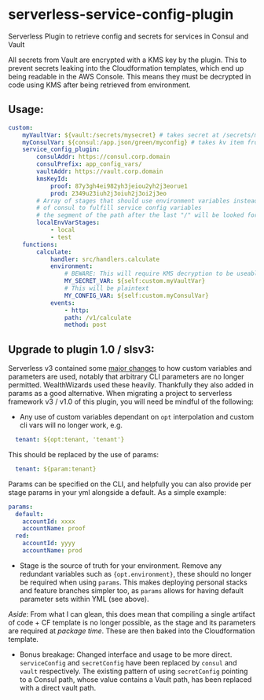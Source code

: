 # serverless-service-config-plugin
Serverless Plugin to retrieve config and secrets for services in Consul and Vault

All secrets from Vault are encrypted with a KMS key by the plugin. This to prevent secrets leaking into the Cloudformation templates, which end up being readable in the AWS Console. This means they must be decrypted in code using KMS after being retrieved from environment.

## Usage:

```yaml
custom:
    myVaultVar: ${vault:/secrets/mysecret} # takes secret at /secrets/mysecret from Vault, KMS encrypts it, and makes it available as a custom variable
    myConsulVar: ${consul:/app.json/green/myconfig} # takes kv item from path in Consul and makes it available as a custom variable 
    service_config_plugin:
        consulAddr: https://consul.corp.domain
        consulPrefix: app_config_vars/
        vaultAddr: https://vault.corp.domain
        kmsKeyId:
            proof: 87y3gh4ei982yh3jeiou2yh2j3eorue1
            prod: 2349u23iuh2j3oiuh2j3oi2j3eo
        # Array of stages that should use environment variables instead
        # of consul to fulfill service config variables
        # the segment of the path after the last "/" will be looked for in process.envs
        localEnvVarStages:
            - local
            - test
    functions:
        calculate:
            handler: src/handlers.calculate
            environment:
                # BEWARE: This will require KMS decryption to be useable
                MY_SECRET_VAR: ${self:custom.myVaultVar}
                # This will be plaintext
                MY_CONFIG_VAR: ${self:custom.myConsulVar}
            events:
                - http:
                path: /v1/calculate
                method: post
```

## Upgrade to plugin 1.0 / slsv3:
Serverless v3 contained some [major changes](https://www.serverless.com/framework/docs/guides/upgrading-v3) to how custom variables and parameters are used, notably that arbitrary CLI parameters are no longer permitted. WealthWizards used these heavily. Thankfully they also added in params as a good alternative. When migrating a project to serverless framework v3 / v1.0 of this plugin, you will need be mindful of the following:

- Any use of custom variables dependant on `opt` interpolation and custom cli vars will no longer work, e.g.
```yaml
  tenant: ${opt:tenant, 'tenant'}
```
This should be replaced by the use of params:
```yaml
  tenant: ${param:tenant}
```
Params can be specified on the CLI, and helpfully you can also provide per stage params in your yml alongside a default. As a simple example:
```yaml
params:
  default:
    accountId: xxxx
    accountName: proof
  red:
    accountId: yyyy
    accountName: prod
```

- Stage is the source of truth for your environment. Remove any redundant variables such as `{opt.environment}`, these should no longer be required when using `params`. This makes deploying personal stacks and feature branches simpler too, as `params` allows for having default parameter sets within YML (see above).

_Aside_: From what I can glean, this does mean that compiling a single artifact of code + CF template is no longer possible, as the stage and its parameters are required at _package time_. These are then baked into the Cloudformation template.

- Bonus breakage: Changed interface and usage to be more direct. `serviceConfig` and `secretConfig` have been replaced by `consul` and `vault` respectively. The existing pattern of using `secretConfig` pointing to a Consul path, whose value contains a Vault path, has been replaced with a direct vault path.

